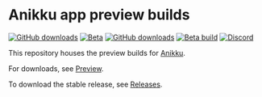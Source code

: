 # Anikku app preview builds

[![GitHub downloads](https://img.shields.io/github/downloads/komikku-app/anikku-preview/latest/total?label=Latest%20Downloads&labelColor=27303D&color=0D1117&logo=github&logoColor=FFFFFF&style=flat)](https://github.com/komikku-app/anikku-preview/releases/latest) [![Beta](https://img.shields.io/github/v/release/komikku-app/anikku-preview.svg?maxAge=3600&label=Beta&labelColor=2c2c47&color=1c1c39)](https://github.com/komikku-app/anikku-preview/releases/latest) [![GitHub downloads](https://img.shields.io/github/downloads/komikku-app/anikku-preview/total?label=Total%20Downloads&labelColor=27303D&color=0D1117&logo=github&logoColor=FFFFFF&style=flat)](https://github.com/komikku-app/anikku-preview/releases) [![Beta build](https://img.shields.io/github/actions/workflow/status/komikku-app/anikku-preview/build_app.yml?labelColor=27303D)](https://github.com/komikku-app/anikku-preview/actions/workflows/build_app.yml) [![Discord](https://img.shields.io/discord/1242381704459452488?label=&labelColor=6A7EC2&color=7389D8&logo=discord&logoColor=FFFFFF)](https://discord.gg/85jB7V5AJR)

This repository houses the preview builds for [Anikku](https://github.com/komikku-app/anikku).

For downloads, see [Preview](https://github.com/komikku-app/anikku-preview/releases).

To download the stable release, see [Releases](https://github.com/komikku-app/anikku/releases).
